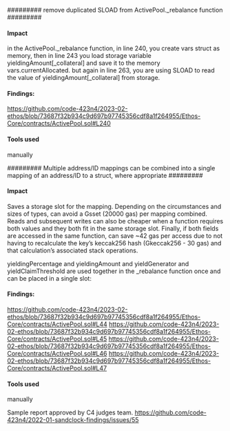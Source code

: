 #########  remove duplicated SLOAD from ActivePool._rebalance function ######### 

#### Impact
in the ActivePool._rebalance function, in line 240, you create vars struct as memory, then in line 243 you load storage variable yieldingAmount[_collateral] and save it to the memory vars.currentAllocated. but again in line 263, you are using SLOAD to read the value of yieldingAmount[_collateral] from storage.

#### Findings:
https://github.com/code-423n4/2023-02-ethos/blob/73687f32b934c9d697b97745356cdf8a1f264955/Ethos-Core/contracts/ActivePool.sol#L240

#### Tools used
manually

######### Multiple address/ID mappings can be combined into a single mapping of an address/ID to a struct, where appropriate ######### 

#### Impact
Saves a storage slot for the mapping. Depending on the circumstances and sizes of types, can avoid a Gsset (20000 gas) per mapping combined. Reads and subsequent writes can also be cheaper when a function requires both values and they both fit in the same storage slot. Finally, if both fields are accessed in the same function, can save ~42 gas per access due to not having to recalculate the key’s keccak256 hash (Gkeccak256 - 30 gas) and that calculation’s associated stack operations. 

yieldingPercentage and yieldingAmount and yieldGenerator and yieldClaimThreshold are used together in the _rebalance function once and can be placed in a single slot:

#### Findings:
https://github.com/code-423n4/2023-02-ethos/blob/73687f32b934c9d697b97745356cdf8a1f264955/Ethos-Core/contracts/ActivePool.sol#L44
https://github.com/code-423n4/2023-02-ethos/blob/73687f32b934c9d697b97745356cdf8a1f264955/Ethos-Core/contracts/ActivePool.sol#L45
https://github.com/code-423n4/2023-02-ethos/blob/73687f32b934c9d697b97745356cdf8a1f264955/Ethos-Core/contracts/ActivePool.sol#L46
https://github.com/code-423n4/2023-02-ethos/blob/73687f32b934c9d697b97745356cdf8a1f264955/Ethos-Core/contracts/ActivePool.sol#L47

#### Tools used
manually

Sample report approved by C4 judges team.
https://github.com/code-423n4/2022-01-sandclock-findings/issues/55